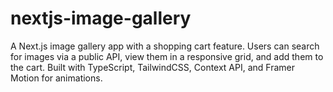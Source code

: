 # nextjs-image-gallery
A Next.js image gallery app with a shopping cart feature. Users can search for images via a public API, view them in a responsive grid, and add them to the cart. Built with TypeScript, TailwindCSS, Context API, and Framer Motion for animations.
